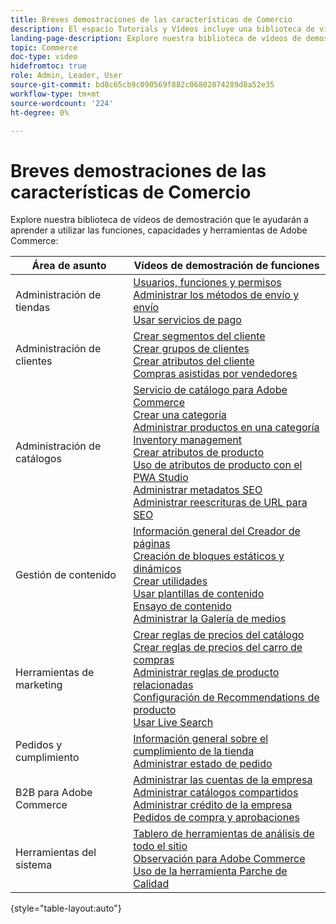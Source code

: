 ```yaml
---
title: Breves demostraciones de las características de Comercio
description: El espacio Tutorials y Vídeos incluye una biblioteca de vídeos de demostración que le ayudan a aprender a utilizar las funciones, capacidades y herramientas de Comercio.
landing-page-description: Explore nuestra biblioteca de vídeos de demostración que le ayudarán a aprender a utilizar las funciones, capacidades y herramientas de Adobe Commerce.
topic: Commerce
doc-type: video
hidefromtoc: true
role: Admin, Leader, User
source-git-commit: bd8c65cb9c090569f882c06802874289d8a52e35
workflow-type: tm+mt
source-wordcount: '224'
ht-degree: 0%

---
```


# Breves demostraciones de las características de Comercio

Explore nuestra biblioteca de vídeos de demostración que le ayudarán a aprender a utilizar las funciones, capacidades y herramientas de Adobe Commerce:

| Área de asunto | Vídeos de demostración de funciones |
| ------------ | ---------- |
| Administración de tiendas | [Usuarios, funciones y permisos](./merchant/users-roles-permissions.md) <br>[Administrar los métodos de envío y envío](./merchant/shipping-delivery.md) <br>[Usar servicios de pago](./merchant/payment-services.md) |
| Administración de clientes | [Crear segmentos del cliente](./merchant/customer-segments.md) <br>[Crear grupos de clientes](./merchant/customer-groups.md) <br>[Crear atributos del cliente](./merchant/customer-attributes.md) <br>[Compras asistidas por vendedores](./merchant/seller-assisted-shopping.md) |
| Administración de catálogos | [Servicio de catálogo para Adobe Commerce](./merchant/catalog-service.md) <br>[Crear una categoría](./merchant/category-create.md) <br>[Administrar productos en una categoría](./merchant/category-products.md) <br>[Inventory management](./merchant/inventory-management.md) <br>[Crear atributos de producto](./merchant/product-attributes-create.md) <br>[Uso de atributos de producto con el PWA Studio](./merchant/product-attributes-pwa.md) <br>[Administrar metadatos SEO](./merchant/seo-metadata.md) <br>[Administrar reescrituras de URL para SEO](./merchant/seo-url-rewrites.md) |
| Gestión de contenido | [Información general del Creador de páginas](./merchant/page-builder-overview.md) <br>[Creación de bloques estáticos y dinámicos](./merchant/static-dynamic-blocks.md) <br>[Crear utilidades](./merchant/widgets.md) <br>[Usar plantillas de contenido](./merchant/content-templates.md) <br>[Ensayo de contenido](./merchant/content-staging.md) <br>[Administrar la Galería de medios](./merchant/media-gallery.md) |
| Herramientas de marketing | [Crear reglas de precios del catálogo](./merchant/catalog-price-rules.md) <br>[Crear reglas de precios del carro de compras](./merchant/cart-price-rules.md) <br>[Administrar reglas de producto relacionadas](./merchant/related-product-rules.md) <br>[Configuración de Recommendations de producto](./merchant/product-recommendations.md) <br>[Usar Live Search](./merchant/live-search.md) |
| Pedidos y cumplimiento | [Información general sobre el cumplimiento de la tienda](./merchant/store-fulfillment.md) <br>[Administrar estado de pedido](./merchant/order-status.md) |
| B2B para Adobe Commerce | [Administrar las cuentas de la empresa](./merchant/b2b/company-accounts.md)  <br>[Administrar catálogos compartidos](./merchant/b2b/shared-catalogs.md) <br>[Administrar crédito de la empresa](./merchant/b2b/company-credit.md) <br>[Pedidos de compra y aprobaciones](./merchant/b2b/purchase-orders.md) |
| Herramientas del sistema | [Tablero de herramientas de análisis de todo el sitio](./tools/site-wide-analysis-tool.md) <br>[Observación para Adobe Commerce](./tools/observation-tool.md) <br>[Uso de la herramienta Parche de Calidad](./tools/quality-patch-tool.md) |

{style=&quot;table-layout:auto&quot;}